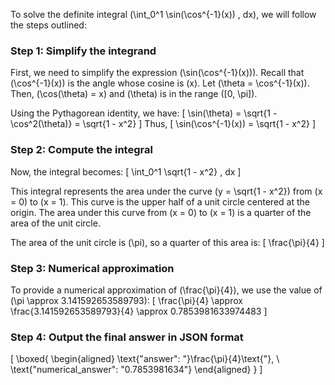 To solve the definite integral \(\int_0^1 \sin(\cos^{-1}(x)) \, dx\), we will follow the steps outlined:

### Step 1: Simplify the integrand

First, we need to simplify the expression \(\sin(\cos^{-1}(x))\). Recall that \(\cos^{-1}(x)\) is the angle whose cosine is \(x\). Let \(\theta = \cos^{-1}(x)\). Then, \(\cos(\theta) = x\) and \(\theta\) is in the range \([0, \pi]\).

Using the Pythagorean identity, we have:
\[
\sin(\theta) = \sqrt{1 - \cos^2(\theta)} = \sqrt{1 - x^2}
\]
Thus,
\[
\sin(\cos^{-1}(x)) = \sqrt{1 - x^2}
\]

### Step 2: Compute the integral

Now, the integral becomes:
\[
\int_0^1 \sqrt{1 - x^2} \, dx
\]

This integral represents the area under the curve \(y = \sqrt{1 - x^2}\) from \(x = 0\) to \(x = 1\). This curve is the upper half of a unit circle centered at the origin. The area under this curve from \(x = 0\) to \(x = 1\) is a quarter of the area of the unit circle.

The area of the unit circle is \(\pi\), so a quarter of this area is:
\[
\frac{\pi}{4}
\]

### Step 3: Numerical approximation

To provide a numerical approximation of \(\frac{\pi}{4}\), we use the value of \(\pi \approx 3.141592653589793\):
\[
\frac{\pi}{4} \approx \frac{3.141592653589793}{4} \approx 0.7853981633974483
\]

### Step 4: Output the final answer in JSON format

\[
\boxed{
\begin{aligned}
\text{"answer": "}\frac{\pi}{4}\text{"}, \\
\text{"numerical_answer": "0.7853981634"}
\end{aligned}
}
\]